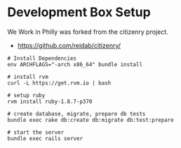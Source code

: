 # Development Box Setup
We Work in Philly was forked from the citizenry project.
- https://github.com/reidab/citizenry/
```
# Install Dependencies
env ARCHFLAGS="-arch x86_64" bundle install

# install rvm
curl -L https://get.rvm.io | bash

# setup ruby
rvm install ruby-1.8.7-p370

# create database, migrate, prepare db tests
bundle exec rake db:create db:migrate db:test:prepare

# start the server
bundle exec rails server
```
